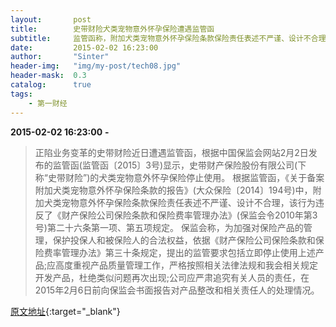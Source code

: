 ```yaml
---
layout:       post
title:        史带财险犬类宠物意外怀孕保险遭遇监管函
subtitle:     监管函称，附加犬类宠物意外怀孕保险条款保险责任表述不严谨、设计不合理
date:         2015-02-02 16:23:00
author:       "Sinter"
header-img:   "img/my-post/tech08.jpg"
header-mask:  0.3
catalog:      true
tags:
    - 第一财经
---
```


**2015-02-02 16:23:00**  **-**

> 正陷业务变革的史带财险近日遭遇监管函，根据中国保监会网站2月2日发布的监管函(监管函〔2015〕3号)显示，史带财产保险股份有限公司(下称“史带财险”)的犬类宠物意外怀孕保险停止使用。
根据监管函，《关于备案附加犬类宠物意外怀孕保险条款的报告》(大众保险〔2014〕194号)中，附加犬类宠物意外怀孕保险条款保险责任表述不严谨、设计不合理，该行为违反了《财产保险公司保险条款和保险费率管理办法》(保监会令2010年第3号)第二十六条第一项、第五项规定。
保监会称，为加强对保险产品的管理，保护投保人和被保险人的合法权益，依据《财产保险公司保险条款和保险费率管理办法》第三十条规定，提出的监管要求包括立即停止使用上述产品;应高度重视产品质量管理工作，严格按照相关法律法规和我会相关规定开发产品，杜绝类似问题再次出现;公司应严肃追究有关人员的责任，在2015年2月6日前向保监会书面报告对产品整改和相关责任人的处理情况。


[原文地址](http://www.yicai.com/news/4571133.html){:target="_blank"}


